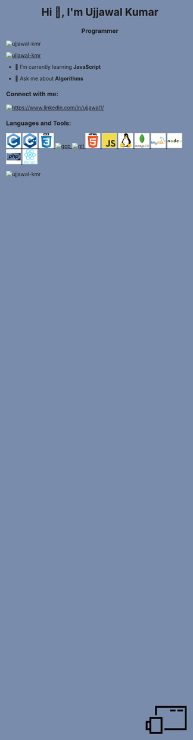 <style>
.programmer{
font-size:5px; /* Control the size of your element */ 

position : absolute;
left     : 50%;
top      : 50%;
width    : 22em;
height   : 15em;
margin   : -7.5em 0 0 -11em;}

.programmer::before,
.programmer::after{
content : '';
display : block;
width   : 1em;
height  : 1em;
margin  : -1em 0 0 -1em;
}

.programmer::before{/*This is the animated area of the element*/ 
animation: animate 2000ms steps(1) infinite;
}

@keyframes animate {
0%, 100% {box-shadow:8em 5em #070307,8em 4em #070307,6em 4em #070307,6em 5em #070307,4em 4em #070307,4em 5em #070307,4em 8em #303030,4em 9em #303030,4em 10em #303030,4em 11em #303030,4em 12em #303030,4em 13em #303030,5em 13em #303030,6em 13em #303030,7em 13em #303030,5em 9em #303030,5em 10em #303030,5em 11em #303030,5em 12em #303030,6em 12em #303030,6em 11em #303030,5em 8em #303030,6em 8em #303030,7em 8em #303030,8em 8em #303030,8em 9em #303030,7em 9em #303030,6em 9em #303030,6em 10em #303030,7em 10em #303030,8em 10em #303030,8em 11em #303030,7em 11em #303030,7em 12em #303030,8em 12em #303030,8em 13em #303030,8em 14em #303030,7em 14em #303030,6em 14em #303030,5em 14em #303030,4em 14em #303030}
10% {box-shadow:8em 5em #070307,8em 4em #595959,6em 4em #070307,6em 5em #070307,4em 4em #595959,4em 5em #070307,4em 9em #303030,4em 10em #303030,4em 11em #303030,4em 12em #303030,4em 13em #303030,5em 13em #303030,6em 13em #303030,7em 13em #303030,5em 9em #303030,5em 10em #303030,5em 11em #303030,5em 12em #303030,6em 12em #303030,6em 11em #303030,8em 9em #303030,7em 9em #303030,6em 9em #303030,6em 10em #303030,7em 10em #303030,8em 10em #303030,8em 11em #303030,7em 11em #303030,7em 12em #303030,8em 12em #303030,8em 13em #303030,8em 14em #303030,7em 14em #303030,6em 14em #303030,5em 14em #303030,4em 14em #303030,15em 11em #570e57,16em 11em #570e57,18em 11em #570e57,19em 11em #570e57,20em 11em #570e57,17em 11em #570e57,14em 11em #570e57,13em 11em #570e57}
20% {box-shadow:8em 5em #595959,6em 4em #595959,6em 5em #070307,4em 5em #595959,4em 10em #303030,4em 11em #303030,4em 12em #303030,4em 13em #303030,5em 13em #303030,6em 13em #303030,7em 13em #303030,5em 10em #303030,5em 11em #303030,5em 12em #303030,6em 12em #303030,6em 11em #303030,6em 10em #303030,7em 10em #303030,8em 10em #303030,8em 11em #303030,7em 11em #303030,7em 12em #303030,8em 12em #303030,8em 13em #303030,8em 14em #303030,7em 14em #303030,6em 14em #303030,5em 14em #303030,4em 14em #303030,14em 9em #570e57,15em 9em #570e57,16em 9em #570e57,17em 9em #570e57,18em 9em #570e57,19em 9em #570e57,20em 9em #570e57,15em 11em #4e4e9c,16em 11em #4e4e9c,17em 11em #4e4e9c,18em 11em #4e4e9c,19em 11em #4e4e9c,20em 11em #4e4e9c,13em 9em #570e57}
30% {box-shadow:8em 5em #595959,6em 5em #595959,4em 5em #595959,4em 11em #303030,4em 12em #303030,4em 13em #303030,5em 13em #303030,6em 13em #303030,7em 13em #303030,5em 11em #303030,5em 12em #303030,6em 12em #303030,6em 11em #303030,8em 11em #303030,7em 11em #303030,7em 12em #303030,8em 12em #303030,8em 13em #303030,8em 14em #303030,7em 14em #303030,6em 14em #303030,5em 14em #303030,4em 14em #303030,15em 9em #4e4e9c,16em 9em #4e4e9c,17em 9em #4e4e9c,18em 9em #4e4e9c,19em 9em #4e4e9c,20em 9em #4e4e9c,20em 7em #570e57,19em 7em #570e57,18em 7em #570e57,17em 7em #570e57,16em 7em #570e57,15em 7em #570e57,14em 7em #570e57,14em 11em #225c24,15em 11em #225c24,16em 11em #225c24,17em 11em #225c24,18em 11em #225c24,19em 11em #225c24,20em 11em #225c24,13em 11em #225c24,12em 11em #225c24,13em 7em #570e57,6em 3em #070307}
40% {box-shadow:4em 12em #303030,4em 13em #303030,5em 13em #303030,6em 13em #303030,7em 13em #303030,5em 12em #303030,6em 12em #303030,7em 12em #303030,8em 12em #303030,8em 13em #303030,8em 14em #303030,7em 14em #303030,6em 14em #303030,5em 14em #303030,4em 14em #303030,13em 5em #570e57,14em 5em #570e57,15em 5em #570e57,16em 5em #570e57,17em 5em #570e57,18em 5em #570e57,19em 5em #570e57,20em 5em #570e57,20em 7em #4e4e9c,19em 7em #4e4e9c,18em 7em #4e4e9c,17em 7em #4e4e9c,16em 7em #4e4e9c,15em 7em #4e4e9c,20em 9em #225c24,19em 9em #225c24,18em 9em #225c24,17em 9em #225c24,16em 9em #225c24,15em 9em #225c24,14em 9em #225c24,13em 9em #225c24,12em 9em #225c24,20em 11em #000000,18em 11em #000000,16em 11em #000000,14em 11em #000000,12em 11em #000000,6em 3em #070307,6em 4em #070307,6em 5em #070307}
50% {box-shadow:4em 13em #303030,5em 13em #303030,6em 13em #303030,7em 13em #303030,8em 13em #303030,8em 14em #303030,7em 14em #303030,6em 14em #303030,5em 14em #303030,4em 14em #303030,13em 5em #570e57,14em 5em #570e57,15em 5em #570e57,16em 5em #570e57,17em 5em #570e57,18em 5em #570e57,19em 5em #570e57,20em 5em #570e57,20em 7em #4e4e9c,19em 7em #4e4e9c,18em 7em #4e4e9c,17em 7em #4e4e9c,16em 7em #4e4e9c,15em 7em #4e4e9c,20em 9em #225c24,19em 9em #225c24,18em 9em #225c24,17em 9em #225c24,16em 9em #225c24,15em 9em #225c24,14em 9em #225c24,13em 9em #225c24,12em 9em #225c24,11em 11em #000000,13em 11em #000000,15em 11em #000000,17em 11em #000000,19em 11em #000000,6em 3em #070307,6em 4em #070307,6em 5em #070307}
60% {box-shadow:8em 14em #303030,7em 14em #303030,6em 14em #303030,5em 14em #303030,4em 14em #303030,13em 5em #570e57,14em 5em #570e57,15em 5em #570e57,16em 5em #570e57,17em 5em #570e57,18em 5em #570e57,19em 5em #570e57,20em 5em #570e57,20em 7em #4e4e9c,19em 7em #4e4e9c,18em 7em #4e4e9c,17em 7em #4e4e9c,16em 7em #4e4e9c,15em 7em #4e4e9c,20em 9em #225c24,19em 9em #225c24,18em 9em #225c24,17em 9em #225c24,16em 9em #225c24,15em 9em #225c24,14em 9em #225c24,13em 9em #225c24,12em 9em #225c24,12em 11em #000000,14em 11em #000000,16em 11em #000000,18em 11em #000000,20em 11em #000000,6em 3em #070307,6em 4em #070307,6em 5em #070307}
70% {box-shadow:15em 11em #225c24,14em 10em #225c24,13em 9em #225c24,12em 8em #225c24,16em 10em #225c24,17em 9em #225c24,18em 8em #225c24,19em 7em #225c24,20em 6em #225c24,19em 6em #225c24,20em 5em #225c24,18em 7em #225c24,17em 8em #225c24,16em 9em #225c24,15em 10em #225c24,14em 9em #225c24,13em 8em #225c24,6em 3em #070307,6em 4em #070307,6em 5em #070307}
80% {box-shadow:6em 3em #070307,6em 4em #070307,6em 5em #070307}
90% {box-shadow:15em 11em #225c24,14em 10em #225c24,13em 9em #225c24,12em 8em #225c24,16em 10em #225c24,17em 9em #225c24,18em 8em #225c24,19em 7em #225c24,20em 6em #225c24,19em 6em #225c24,20em 5em #225c24,18em 7em #225c24,17em 8em #225c24,16em 9em #225c24,15em 10em #225c24,14em 9em #225c24,13em 8em #225c24,6em 3em #070307,6em 4em #070307,6em 5em #070307}
}

.programmer::after{ /*This is the static area of the element*/ 
box-shadow:3em 7em #000000,3em 8em #070307,3em 10em #070307,3em 11em #070307,3em 12em #070307,6em 1em #070307,7em 1em #070307,8em 1em #070307,9em 1em #070307,10em 1em #070307,1em 9em #070307,1em 10em #070307,1em 11em #070307,1em 12em #070307,9em 14em #070307,3em 14em #000000,11em 1em #070307,12em 1em #070307,13em 1em #070307,14em 1em #070307,15em 1em #070307,16em 1em #070307,17em 1em #070307,18em 1em #070307,19em 1em #070307,20em 1em #070307,21em 1em #070307,22em 1em #070307,22em 2em #070307,22em 3em #070307,22em 4em #070307,22em 5em #070307,22em 6em #070307,22em 7em #070307,22em 8em #070307,22em 9em #070307,22em 10em #070307,22em 11em #070307,22em 12em #000000,6em 2em #070307,18em 3em #070307,19em 3em #070307,20em 3em #070307,14em 3em #070307,1em 13em #070307,2em 13em #070307,3em 15em #070307,4em 15em #070307,5em 15em #070307,6em 15em #070307,7em 15em #070307,8em 15em #070307,9em 15em #070307,11em 13em #000000,9em 13em #000000,9em 12em #000000,9em 11em #000000,9em 10em #000000,9em 9em #000000,9em 8em #000000,9em 7em #000000,8em 7em #000000,7em 7em #000000,6em 7em #000000,5em 7em #000000,4em 7em #000000,2em 9em #000000,3em 9em #000000,3em 13em #000000,22em 13em #000000,21em 13em #000000,20em 13em #000000,19em 13em #000000,18em 13em #000000,17em 13em #000000,16em 13em #000000,15em 13em #000000,14em 13em #000000,13em 13em #000000,12em 13em #000000,15em 3em #000000,16em 3em #000000;
}

body,html{margin:0;background:#7A8CAB}
q{position:absolute;bottom:50px;width:100%;text-align:center;color:#fff;}
</style>

<div class="programmer"></div>




<h1 align="center">Hi 👋, I'm Ujjawal Kumar</h1>
<h3 align="center">Programmer</h3>

<p align="left"> <img src="https://komarev.com/ghpvc/?username=ujjawal-kmr&label=Profile%20views&color=0e75b6&style=flat" alt="ujjawal-kmr" /> </p>

<p align="left"> <a href="https://github.com/ryo-ma/github-profile-trophy"><img src="https://github-profile-trophy.vercel.app/?username=ujjawal-kmr" alt="ujjawal-kmr" /></a> </p>

- 🌱 I’m currently learning **JavaScript**

- 💬 Ask me about **Algorithms**

<h3 align="left">Connect with me:</h3>
<p align="left">
<a href="https://www.linkedin.com/in/ujjawal1/" target="_blank" rel="noopener noreferrer"><img align="center" src="https://raw.githubusercontent.com/rahuldkjain/github-profile-readme-generator/master/src/images/icons/Social/linked-in-alt.svg" alt="https://www.linkedin.com/in/ujjawal1/" height="30" width="40" /></a>
</p>

<h3 align="left">Languages and Tools:</h3>
<p align="left"> <a href="https://www.cprogramming.com/" target="_blank" rel="noreferrer"> <img src="https://raw.githubusercontent.com/devicons/devicon/master/icons/c/c-original.svg" alt="c" width="40" height="40"/> </a> <a href="https://www.w3schools.com/cpp/" target="_blank" rel="noreferrer"> <img src="https://raw.githubusercontent.com/devicons/devicon/master/icons/cplusplus/cplusplus-original.svg" alt="cplusplus" width="40" height="40"/> </a> <a href="https://www.w3schools.com/css/" target="_blank" rel="noreferrer"> <img src="https://raw.githubusercontent.com/devicons/devicon/master/icons/css3/css3-original-wordmark.svg" alt="css3" width="40" height="40"/> </a> <a href="https://cloud.google.com" target="_blank" rel="noreferrer"> <img src="https://www.vectorlogo.zone/logos/google_cloud/google_cloud-icon.svg" alt="gcp" width="40" height="40"/> </a> <a href="https://git-scm.com/" target="_blank" rel="noreferrer"> <img src="https://www.vectorlogo.zone/logos/git-scm/git-scm-icon.svg" alt="git" width="40" height="40"/> </a> <a href="https://www.w3.org/html/" target="_blank" rel="noreferrer"> <img src="https://raw.githubusercontent.com/devicons/devicon/master/icons/html5/html5-original-wordmark.svg" alt="html5" width="40" height="40"/> </a> <a href="https://developer.mozilla.org/en-US/docs/Web/JavaScript" target="_blank" rel="noreferrer"> <img src="https://raw.githubusercontent.com/devicons/devicon/master/icons/javascript/javascript-original.svg" alt="javascript" width="40" height="40"/> </a> <a href="https://www.linux.org/" target="_blank" rel="noreferrer"> <img src="https://raw.githubusercontent.com/devicons/devicon/master/icons/linux/linux-original.svg" alt="linux" width="40" height="40"/> </a> <a href="https://www.mongodb.com/" target="_blank" rel="noreferrer"> <img src="https://raw.githubusercontent.com/devicons/devicon/master/icons/mongodb/mongodb-original-wordmark.svg" alt="mongodb" width="40" height="40"/> </a> <a href="https://www.mysql.com/" target="_blank" rel="noreferrer"> <img src="https://raw.githubusercontent.com/devicons/devicon/master/icons/mysql/mysql-original-wordmark.svg" alt="mysql" width="40" height="40"/> </a> <a href="https://nodejs.org" target="_blank" rel="noreferrer"> <img src="https://raw.githubusercontent.com/devicons/devicon/master/icons/nodejs/nodejs-original-wordmark.svg" alt="nodejs" width="40" height="40"/> </a> <a href="https://www.php.net" target="_blank" rel="noreferrer"> <img src="https://raw.githubusercontent.com/devicons/devicon/master/icons/php/php-original.svg" alt="php" width="40" height="40"/> </a> <a href="https://reactjs.org/" target="_blank" rel="noreferrer"> <img src="https://raw.githubusercontent.com/devicons/devicon/master/icons/react/react-original-wordmark.svg" alt="react" width="40" height="40"/> </a> </p>

<p><img align="center" src="https://github-readme-stats.vercel.app/api/top-langs?username=ujjawal-kmr&show_icons=true&locale=en&layout=compact" alt="ujjawal-kmr" /></p>
